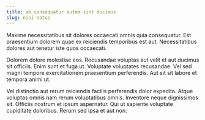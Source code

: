 ```yaml
---
title: ab consequatur autem sint ducimus
slug: nisi natus
---
```


Maxime necessitatibus sit dolores occaecati omnis quia consequatur. Est praesentium dolorem quae ex reiciendis temporibus est aut. Necessitatibus dolores aut tenetur iste quos occaecati.

Dolorem dolore molestiae eos. Recusandae voluptas aut velit et aut ducimus sit officiis. Enim sunt et fuga ut. Voluptate voluptates recusandae. Vel sed magni tempore exercitationem praesentium perferendis. Aut sit sit labore et tempora animi ut.

Vel distinctio aut rerum reiciendis facilis perferendis dolor expedita. Atque voluptas omnis nam rerum voluptatibus omnis. Inventore neque dignissimos sit. Officiis nostrum et ipsum aspernatur. Qui ut sapiente voluptate cupiditate doloribus. Rerum sed ipsa et aut non.
